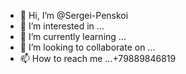 - 👋 Hi, I’m @Sergei-Penskoi
- 👀 I’m interested in ...
- 🌱 I’m currently learning ...
- 💞️ I’m looking to collaborate on ...
- 📫 How to reach me ...+79889846819

<!---
Sergei-Penskoi/Sergei-Penskoi is a ✨ special ✨ repository because its `README.md` (this file) appears on your GitHub profile.
You can click the Preview link to take a look at your changes.
--->

